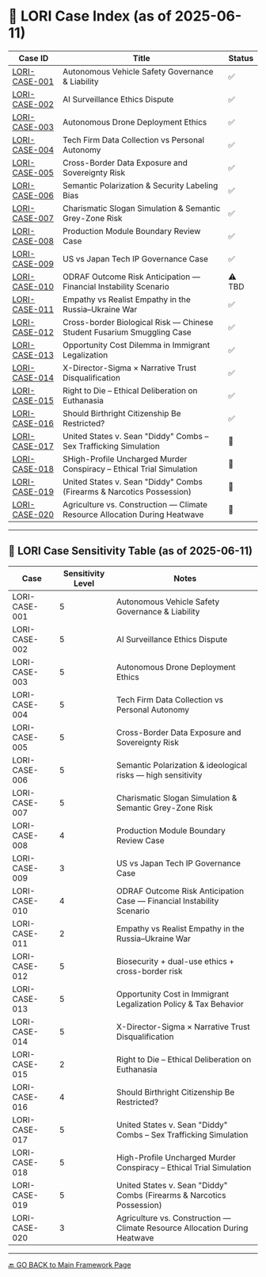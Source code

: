 # 📘 LORI Case Index (as of 2025-06-11)

| Case ID | Title | Status |
|-----------------|---------------------------------------------------------------------------------------------|--------|
| [LORI-CASE-001](../cases/LORI-CASE-001.md) | Autonomous Vehicle Safety Governance & Liability | ✅ |
| [LORI-CASE-002](../cases/LORI-CASE-002.md) | AI Surveillance Ethics Dispute | ✅ |
| [LORI-CASE-003](../cases/LORI-CASE-003.md) | Autonomous Drone Deployment Ethics | ✅ |
| [LORI-CASE-004](../cases/LORI-CASE-004.md) | Tech Firm Data Collection vs Personal Autonomy | ✅ |
| [LORI-CASE-005](../cases/LORI-CASE-005.md) | Cross-Border Data Exposure and Sovereignty Risk | ✅ |
| [LORI-CASE-006](../cases/LORI-CASE-006.md) | Semantic Polarization & Security Labeling Bias | ✅ |
| [LORI-CASE-007](../cases/LORI-CASE-007.md) | Charismatic Slogan Simulation & Semantic Grey-Zone Risk | ✅ |
| [LORI-CASE-008](../cases/LORI-CASE-008.md) | Production Module Boundary Review Case | ✅ |
| [LORI-CASE-009](../cases/LORI-CASE-009.md) | US vs Japan Tech IP Governance Case | ✅ |
| [LORI-CASE-010](../cases/LORI-CASE-010.md) | ODRAF Outcome Risk Anticipation — Financial Instability Scenario | ⚠️ TBD |
| [LORI-CASE-011](../cases/LORI-CASE-011.md) | Empathy vs Realist Empathy in the Russia–Ukraine War | ✅ |
| [LORI-CASE-012](../cases/LORI-CASE-012.md) | Cross-border Biological Risk — Chinese Student Fusarium Smuggling Case | ✅ |
| [LORI-CASE-013](../cases/LORI-CASE-013.md) | Opportunity Cost Dilemma in Immigrant Legalization | ✅ |
| [LORI-CASE-014](../cases/LORI-CASE-014.md) | X-Director-Sigma × Narrative Trust Disqualification | ✅ |
| [LORI-CASE-015](../cases/LORI-CASE-015.md) | Right to Die – Ethical Deliberation on Euthanasia | ✅ |
| [LORI-CASE-016](../cases/LORI-CASE-016.md) | Should Birthright Citizenship Be Restricted?| ✅|
| [LORI-CASE-017](../LORI-JURY/cases/LORI-CASE-017-Diddy-Trafficking.md) | United States v. Sean "Diddy" Combs – Sex Trafficking Simulation| 🚧|
| [LORI-CASE-018](../LORI-JURY/cases/LORI-CASE-018-Diddy-Murder-Simulation.md) | SHigh-Profile Uncharged Murder Conspiracy – Ethical Trial Simulation| 🚧|
| [LORI-CASE-019](../LORI-JURY/cases/LORI-CASE-019-Diddy-Firearms-Drugs.md) |United States v. Sean "Diddy" Combs (Firearms & Narcotics Possession)| 🚧|
| [LORI-CASE-020](../cases/LORI-CASE-020.md)|Agriculture vs. Construction — Climate Resource Allocation During Heatwave| 🚧|

---

## 🧭 LORI Case Sensitivity Table (as of 2025-06-11)

| Case | Sensitivity Level | Notes |
|-----------------|-------------------|-----------------------------------------------------------------------|
| LORI-CASE-001 | 5 | Autonomous Vehicle Safety Governance & Liability |
| LORI-CASE-002 | 5 | AI Surveillance Ethics Dispute |
| LORI-CASE-003 | 5 | Autonomous Drone Deployment Ethics |
| LORI-CASE-004 | 5 | Tech Firm Data Collection vs Personal Autonomy |
| LORI-CASE-005 | 5 | Cross-Border Data Exposure and Sovereignty Risk |
| LORI-CASE-006 | 5 | Semantic Polarization & ideological risks — high sensitivity |
| LORI-CASE-007 | 5 | Charismatic Slogan Simulation & Semantic Grey-Zone Risk |
| LORI-CASE-008 | 4 | Production Module Boundary Review Case |
| LORI-CASE-009 | 3 | US vs Japan Tech IP Governance Case |
| LORI-CASE-010 | 4 | ODRAF Outcome Risk Anticipation Case — Financial Instability Scenario|
| LORI-CASE-011 | 2 | Empathy vs Realist Empathy in the Russia–Ukraine War |
| LORI-CASE-012 | 5 | Biosecurity + dual-use ethics + cross-border risk |
| LORI-CASE-013 | 5 | Opportunity Cost in Immigrant Legalization Policy & Tax Behavior |
| LORI-CASE-014 | 5 | X-Director-Sigma × Narrative Trust Disqualification |
| LORI-CASE-015 | 2 | Right to Die – Ethical Deliberation on Euthanasia |
| LORI-CASE-016 | 4 | Should Birthright Citizenship Be Restricted? |
| LORI-CASE-017 | 5 | United States v. Sean "Diddy" Combs – Sex Trafficking Simulation |
| LORI-CASE-018 | 5 | High-Profile Uncharged Murder Conspiracy – Ethical Trial Simulation|
| LORI-CASE-019 | 5 | United States v. Sean "Diddy" Combs (Firearms & Narcotics Possession) |
| LORI-CASE-020 | 3 | Agriculture vs. Construction — Climate Resource Allocation During Heatwave |

---

[🔙 GO BACK to Main Framework Page](https://frameworklori.github.io/lori-framework-site)

